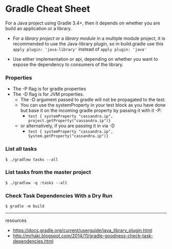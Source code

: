 # Gradle Cheat Sheet


For a Java project using Gradle 3.4+, then it depends on whether you are build an application or a library.

* For a *library project* or a *library module* in a multiple module project, it is recommended to use the Java-library plugin, so in build.gradle use this ```apply plugin: 'java-library'``` instead of ```apply plugin: 'java'```

* Use either implementation or api, depending on whether you want to expose the dependency to consumers of the library.

### Properties

* The -P flag is for gradle properties
* The -D flag is for JVM properties.
  - The -D argument passed to gradle will not be propagated to the test.
  - You can use the systemProperty in your test block as you have done but base it on the incoming gradle property by passing it with it -P:
    - ```test { systemProperty "cassandra.ip", project.getProperty("cassandra.ip")}```
  - or alternatively, if you are passing it in via -D
    - ```test { systemProperty "cassandra.ip", System.getProperty("cassandra.ip")}```

### List all tasks

```$ ./gradlew tasks --all```

### List tasks from the master project

```$ ./gradlew -q :tasks --all```

### Check Task Dependencies With a Dry Run

```$ gradle -m build```

---
resources

* https://docs.gradle.org/current/userguide/java_library_plugin.html
* http://mrhaki.blogspot.com/2014/11/gradle-goodness-check-task-dependencies.html
